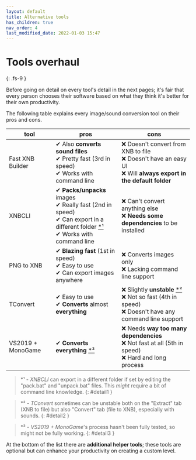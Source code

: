 ```yaml
---
layout: default
title: Alternative tools
has_children: true
nav_order: 4
last_modified_date: 2022-01-03 15:47
---
```


# Tools overhaul
{: .fs-9 }

Before going on detail on every tool's detail in the next pages; it's fair that every person chooses their software based on what they think it's better for their own productivity.

The following table explains every image/sound conversion tool on their pros and cons.<!-- more -->

|tool|pros|cons|
|---|---|---|
|Fast XNB Builder|✔ Also **converts sound files**<br>✔ Pretty fast (3rd in speed)<br>✔ Works with command line|❌ Doesn't convert from XNB to file<br>❌ Doesn't have an easy UI<br>❌ Will **always export in the default folder**|
|XNBCLI|✔ **Packs/unpacks** images<br>✔ Really fast (2nd in speed)<br>✔ Can export in a different folder [\*¹](#detail1)<br>✔ Works with command line|❌ Can't convert anything else<br>❌ **Needs some dependencies** to be installed|
|PNG to XNB|✔ **Blazing fast** (1st in speed)<br>✔ Easy to use<br>✔ Can export images anywhere|❌ Converts images only<br>❌ Lacking command line support|
|TConvert|✔ Easy to use<br>✔ **Converts** almost **everything**<br>|❌ Slightly **unstable** [\*²](#detail2)<br>❌ Not so fast (4th in speed)<br>❌ Doesn't have any command line support|
|VS2019 + MonoGame|✔ **Converts everything** [\*³](#detail3)|❌ Needs **way too many dependencies**<br>❌ Not fast at all (5th in speed)<br>❌ Hard and long process|

> \*¹ - *XNBCLI* can export in a different folder if set by editing the "pack.bat" and "unpack.bat" files. This *might* require a bit of command line knowledge.
{: #detail1 }

> \*² - *TConvert* sometimes can be unstable both on the "Extract" tab (XNB to file) but also "Convert" tab (file to XNB), especially with sounds.
{: #detail2 }

> \*³ - *VS2019 + MonoGame*'s process hasn't been fully tested, so might not be fully working.
{: #detail3 }

At the bottom of the list there are **additional helper tools**; these tools are optional but can enhance your productivity on creating a custom level.